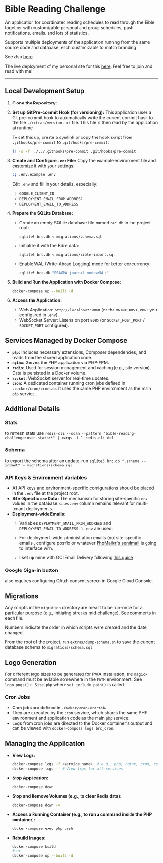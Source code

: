# Bible Reading Challenge
An application for coordinated reading schedules to read through the Bible together with customizable personal and group schedules, push notifications, emails, and lots of statistics.

Supports multiple deployments of the application running from the same source code and database, each customizable to match branding

See also [here](https://abe.ramseyer.dev/work/bible-reading-challenge/)

The live deployment of my personal site for this [here](https://brc.ramseyer.dev). Feel free to join and read with me!

---

## Local Development Setup

1.  **Clone the Repository:**
2.  **Set up Git Pre-commit Hook (for versioning):**
    This application uses a Git pre-commit hook to automatically write the current commit hash to the file `./extras/version.txt` file. This file is then read by the application at runtime.

    To set this up, create a symlink or copy the hook script from `.githooks/pre-commit` to `.git/hooks/pre-commit`:
    ```bash
    ln -s -f ../../.githooks/pre-commit .git/hooks/pre-commit
    ```

3.  **Create and Configure `.env` File:**
    Copy the example environment file and customize it with your settings:
    ```bash
    cp .env.example .env
    ```
    Edit `.env` and fill in your details, especially:
    *   `GOOGLE_CLIENT_ID`
    *   `DEPLOYMENT_EMAIL_FROM_ADDRESS`
    *   `DEPLOYMENT_EMAIL_TO_ADDRESS`

4.  **Prepare the SQLite Database:**
    *   Create an empty SQLite database file named `brc.db` in the project root:
        ```bash
        sqlite3 brc.db < migrations/schema.sql
        ```
    *   Initialize it with the Bible data:
        ```bash
        sqlite3 brc.db < migrations/bible-import.sql
        ```
    *   Enable WAL (Write-Ahead Logging) mode for better concurrency:
        ```bash
        sqlite3 brc.db "PRAGMA journal_mode=WAL;"
        ```

5.  **Build and Run the Application with Docker Compose:**
    ```bash
    docker-compose up --build -d
    ```

6.  **Access the Application:**
    *   Web Application: `http://localhost:8080` (or the `NGINX_HOST_PORT` you configured in `.env`).
    *   WebSocket Server: Listens on port `8085` (or `SOCKET_HOST_PORT` / `SOCKET_PORT` configured).

## Services Managed by Docker Compose

*   **`php`:** Includes necessary extensions, Composer dependencies, and reads from the shared application code.
*   **`nginx`:** Serves the PHP application via PHP-FPM.
*   **`redis`:** Used for session management and caching (e.g., site version). Data is persisted in a Docker volume.
*   **`socket`:** WebSocket server for real-time updates.
*   **`cron`:** A dedicated container running cron jobs defined in `.docker/cron/crontab`. It uses the same PHP environment as the main `php` service.

## Additional Details

### Stats
to refresh stats use `redis-cli --scan --pattern "bible-reading-challenge:user-stats/*" | xargs -L 1 redis-cli del`

### Schema
to export the schema after an update, run `sqlite3 brc.db ".schema --indent" > migrations/schema.sql`


### API Keys & Environment Variables

*   All API keys and environment-specific configurations should be placed in the `.env` file at the project root.
*   **Site-Specific `env` Data:** The mechanism for storing site-specific `env` values in the database `sites.env` column remains relevant for multi-tenant deployments.
*   **Deployment-wide Emails:**
    *   Variables `DEPLOYMENT_EMAIL_FROM_ADDRESS` and `DEPLOYMENT_EMAIL_TO_ADDRESS` in `.env` are used.

    *   For deployment-wide administration emails (not site-specific emails), configure postfix or whatever [PhpMailer's sendmail](https://github.com/PHPMailer/PHPMailer/blob/v6.9.3/examples/sendmail.phps) is going to interface with.
    *   I set up mine with OCI Email Delivery following [this guide](https://docs.oracle.com/en-us/iaas/Content/Email/Reference/postfix.htm)


### Google Sign-in button
also requires configuring OAuth consent screen in Google Cloud Console.

## Migrations
Any scripts in the `migration` directory are meant to be run-once for a particular purpose (e.g., initiating streaks mid-challenge). See comments in each file.

Numbers indicate the order in which scripts were created and the date changed.

From the root of the project, run `extras/dump-schema.sh` to save the current database schema to `migrations/schema.sql`

## Logo Generation
For different logo sizes to be generated for PWA installation, the `magick` command must be avilable somewhere in the `PATH` environment. See `logo_pngs()` in `Site.php` where `set_include_path()` is called

### Cron Jobs
*   Cron jobs are defined in `.docker/cron/crontab`.
*   They are executed by the `cron` service, which shares the same PHP environment and application code as the main `php` service.
*   Logs from cron jobs are directed to the Docker container's output and can be viewed with `docker-compose logs brc_cron`.

## Managing the Application

*   **View Logs:**
    ```bash
    docker-compose logs -f <service_name>  # e.g., php, nginx, cron, redis, socket
    docker-compose logs -f # View logs for all services
    ```
*   **Stop Application:**
    ```bash
    docker-compose down
    ```
*   **Stop and Remove Volumes (e.g., to clear Redis data):**
    ```bash
    docker-compose down -v
    ```
*   **Access a Running Container (e.g., to run a command inside the PHP container):**
    ```bash
    docker-compose exec php bash
    ```
*   **Rebuild Images:**
    ```bash
    docker-compose build
    # or
    docker-compose up --build -d
    ```
